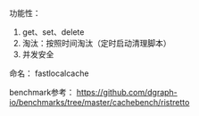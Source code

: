 
功能性：
1. get、set、delete
2. 淘汰：按照时间淘汰（定时启动清理脚本）
3. 并发安全

命名：
fastlocalcache

benchmark参考：
https://github.com/dgraph-io/benchmarks/tree/master/cachebench/ristretto
